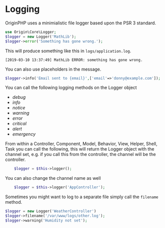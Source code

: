 # Logging

OriginPHP uses a minimialistic file logger based upon the PSR 3 standard.

```php 
use Origin\Core\Logger;
$logger = new Logger('MathLib');
$logger->error('Something has gone wrong.');
```
This will produce something like this in `logs/application.log`.

```
[2019-03-10 13:37:49] MathLib ERROR: something has gone wrong.
```

You can also use placeholders in the message.

```php 
$logger->info('Email sent to {email}',['email'=>'donny@example.com']);
```

You can call the following logging methods on the Logger object

- *debug*
- *info*
- *notice*
- *warning*
- *error*
- *critical*
- *alert*
- *emergency*

From within a Controller, Component, Model, Behavior, View, Helper, Shell, Task you can
call the following, this will return the Logger object with the channel set, e.g. if you call this
from the controller, the channel will be the controller.

```php 
    $logger = $this->logger();
```

You can also change the channel name as well

```php
    $logger = $this->logger('AppController');
```

Sometimes you might want to log to a separate file simply call the `filename` method.

```php 
$logger = new Logger('WeatherController')
$logger->filename('/var/www/logs/other.log');
$logger->warning('Humidity not set');
```